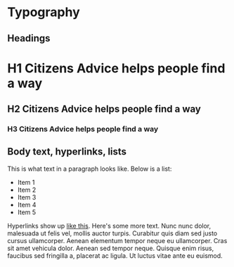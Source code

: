 # Typography

## Headings

<h1>H1 Citizens Advice helps people find a way</h1>
<h2>H2 Citizens Advice helps people find a way</h2>
<h3>H3 Citizens Advice helps people find a way</h3>

## Body text, hyperlinks, lists

<p>
This is what text in a paragraph looks like. Below is a list: 
</p>
<ul>
<li>Item 1</li>
<li>Item 2</li>
<li>Item 3</li>
<li>Item 4</li>
<li>Item 5</li>
</ul>
<p>
Hyperlinks show up <a href="javascript:;">like this</a>. Here's some more text.
Nunc nunc dolor, malesuada ut felis vel, mollis auctor turpis.
Curabitur quis diam sed justo cursus ullamcorper. Aenean elementum
tempor neque eu ullamcorper. Cras sit amet vehicula dolor. Aenean
sed tempor neque. Quisque enim risus, faucibus sed fringilla a,
placerat ac ligula. Ut luctus vitae ante eu euismod.
</p>
